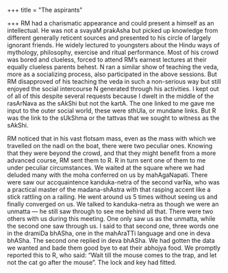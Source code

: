 +++
title = "The aspirants"

+++
RM had a charismatic appearance and could present a himself as an
intellectual. He was not a svayaM prakAsha but picked up knowledge from
different generally reticent sources and presented to his circle of
largely ignorant friends. He widely lectured to youngsters about the
Hindu ways of mythology, philosophy, exercise and ritual performance.
Most of his crowd was bored and clueless, forced to attend RM’s earnest
lectures at their equally clueless parents behest. N ran a similar show
of teaching the veda, more as a socializing process, also participated
in the above sessions. But RM disapproved of his teaching the veda in
such a non-serious way but still enjoyed the social intercourse N
generated through his activities. I kept out of all of this despite
several requests because I dwelt in the middle of the rasArNava as the
sAkShi but not the kartA. The one linked to me gave me input to the
outer social world, these were sthUla, or mundane links. But R was the
link to the sUkShma or the tattvas that we sought to witness as the
sAkShi.

RM noticed that in his vast flotsam mass, even as the mass with which we
travelled on the nadI on the boat, there were two peculiar ones. Knowing
that they were beyond the crowd, and that they might benefit from a more
advanced course, RM sent them to R. R in turn sent one of them to me
under peculiar circumstances. We waited at the square where we had
deluded many with the moha conferred on us by mahAgaNapati. There were
saw our accquaintence kanduka-netra of the second varNa, who was a
practical master of the madana-shAstra with that rasping accent like a
stick rattling on a railing. He went around us 5 times without seeing us
and finally converged on us. We talked to kanduka-netra as though we
were an unmatta — he still saw through to see me behind all that. There
were two others with us during this meeting. One only saw us as the
unmatta, while the second one saw through us. I said to that second one,
three words one in the dramiDa bhASha, one in the mahAraTTi language and
one in deva bhASha. The second one replied in deva bhASha. We had gotten
the data we wanted and bade them good bye to eat their abhojya food. We
promptly reported this to R, who said: “Wait till the mouse comes to the
trap, and let not the cat go after the mouse”. The lock and key had
fitted.
